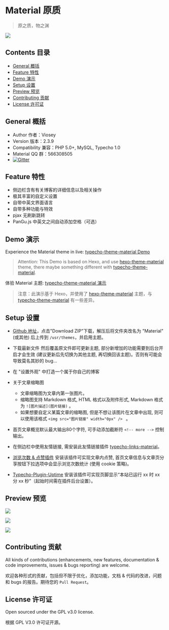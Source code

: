 # Material 原质

>原之质，物之渊

![](https://qiniu.viosey.com/img/Material-Phone-Render.png)


## Contents 目录

- [General 概括](#general-概括)
- [Feature 特性](#feature-特性)
- [Demo 演示](#demo-演示)
- [Setup 设置](#setup-设置)
- [Preview 预览](#preview-预览)
- [Contributing 贡献](#contributing-贡献)
- [License 许可证](#license-许可证)


## General 概括

- Author 作者：Viosey
- Version 版本：2.3.9
- Compatibility 兼容：PHP 5.0+, MySQL, Typecho 1.0
- Material QQ 群：566308505
- [![Gitter](https://img.shields.io/gitter/room/material-theme/typecho.svg?style=flat-square)](https://gitter.im/material-theme/typecho?utm_source=share-link&utm_medium=link&utm_campaign=share-link)


## Feature 特性

- 侧边栏含有有关博客的详细信息以及相关操作
- 极其丰富的自定义设置
- 自带中英文界面语言
- 自带多种功能与特效
- pjax 无刷新跳转
- PanGu.js 中英文之间自动添加空格（可选）

## Demo 演示

Experience the Material theme in live: [typecho-theme-material Demo](https://blog.viosey.com)

>Attention: This Demo is based on Hexo, and use [hexo-theme-material](https://github.com/viosey/hexo-theme-material) theme, there maybe something different with [typecho-theme-material](https://github.com/viosey/typecho-theme-material).

体验 Material 主题: [typecho-theme-material 演示](https://blog.viosey.com)

>注意：此演示基于 Hexo，并使用了 [hexo-theme-material](https://github.com/viosey/hexo-theme-material) 主题，与 [typecho-theme-material](https://github.com/viosey/typecho-theme-material) 有一些差异。

## Setup 设置

- [Github 地址](https://github.com/viosey/typecho-theme-material)，点击"Download ZIP"下载，解压后将文件夹改名为 "Material"(或其他) 后上传到 `/usr/themes`，并启用主题。
- 下载最新文件 然后覆盖原文件即可更新主题, 部分新增加的功能需要到后台开启才会生效 (建议更新后先切换为其他主题, 再切换回该主题)。否则有可能会导致莫名其妙的 bug...
- 在 "设置外观" 中打造一个属于你自己的博客
- 关于文章缩略图
	- 文章缩略图为文章内第一张图片。
	- 缩略图支持 Markdown 格式, HTML 格式以及附件形式, Markdown 格式为 `![图片描述](图片链接)` 。
	- 如果想要自定义某篇文章的缩略图, 但是不想让该图片在文章中出现, 则可以使用该格式 `<img src="图片链接" width="0px" /> ` 。
- 首页文章概览默认最大输出80个字符, 可手动添加截断符 `<!-- more -->` 控制输出。
- 在侧边栏中使用友情链接, 需安装此友情链接插件  [typecho-links-material](https://github.com/viosey/typecho-links-material)。
- [浏览次数 & 点赞插件](http://qiniu.viosey.com/zipTeStat.zip) 安装该插件可实现文章内点赞, 首页文章信息与文章页分享按钮下拉选项中会显示浏览次数统计 (使用 cookie 策略)。

- [Typecho-Plugin-Uptime](https://github.com/rainfroid/Typecho-Plugin-Uptime) 安装该插件可实现页脚显示“本站已运行 xx 时 xx 分 xx 秒”（起始时间需在插件后台设置）。


## Preview 预览


![](https://qiniu.viosey.com/img/typecho-theme-material-screenshot.jpg)

![](https://qiniu.viosey.com/img/typecho-theme-material-vertical.jpg)

![](https://qiniu.viosey.com/img/TM-2.0-Rem-1.png)


## Contributing 贡献

All kinds of contributions (enhancements, new features, documentation & code improvements, issues & bugs reporting) are welcome.

欢迎各种形式的贡献，包括但不限于优化，添加功能，文档 & 代码的改进，问题和 bugs 的报告。期待您的 `Pull Request`。


## License 许可证

Open sourced under the GPL v3.0 license.

根据 GPL V3.0 许可证开源。
